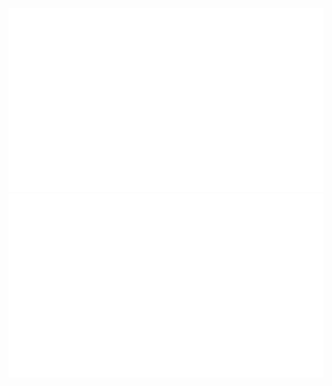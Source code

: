![](https://raw.githubusercontent.com/raphvalleecem/github-stats/master/generated/overview.svg)
![](https://raw.githubusercontent.com/raphvalleecem/github-stats/master/generated/languages.svg)
